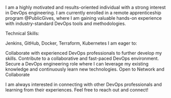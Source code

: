 I am a highly motivated and results-oriented individual with a strong interest in DevOps engineering. I am currently enrolled in a remote apprenticeship program @PublicGives, where I am gaining valuable hands-on experience with industry-standard DevOps tools and methodologies.

Technical Skills:

Jenkins,
GitHub,
Docker,
Terraform,
Kubernetes
I am eager to:

Collaborate with experienced DevOps professionals to further develop my skills.
Contribute to a collaborative and fast-paced DevOps environment.
Secure a DevOps engineering role where I can leverage my existing knowledge and continuously learn new technologies.
Open to Network and Collaborate

I am always interested in connecting with other DevOps professionals and learning from their experiences. Feel free to reach out and connect!
